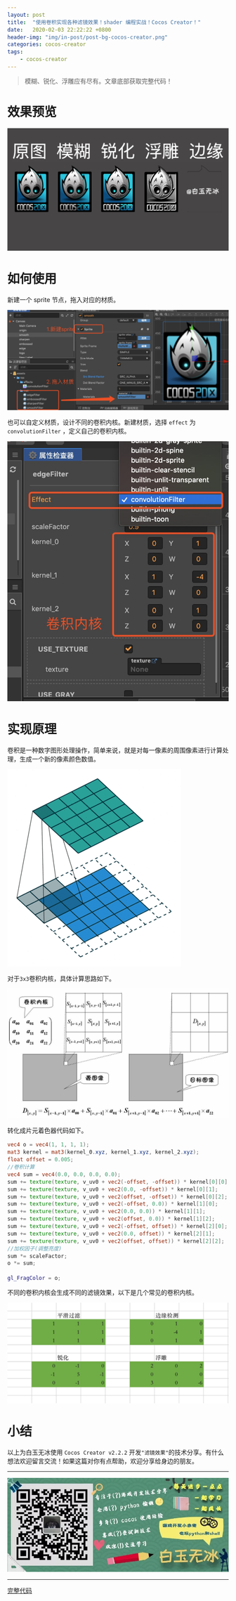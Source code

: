```yaml
---
layout: post
title:  "使用卷积实现各种滤镜效果！shader 编程实战！Cocos Creator！"
date:   2020-02-03 22:22:22 +0800
header-img: "img/in-post/post-bg-cocos-creator.png"
categories: cocos-creator
tags:
    - cocos-creator
---
```


> 模糊、锐化、浮雕应有尽有。文章底部获取完整代码！  

# 效果预览

![](/img/in-post/202002/03-01.jpg)  

# 如何使用

新建一个 sprite 节点，拖入对应的材质。  

![](/img/in-post/202002/03-02.jpg)  

也可以自定义材质，设计不同的卷积内核。新建材质，选择 `effect` 为 `convolutionFilter` ，定义自己的卷积内核。

![](/img/in-post/202002/03-03.jpg)  


# 实现原理

卷积是一种数字图形处理操作，简单来说，就是对每一像素的周围像素进行计算处理，生成一个新的像素颜色数值。    

![](/img/in-post/202002/03-04.gif)  

对于`3x3`卷积内核，具体计算思路如下。   

![](/img/in-post/202002/03-05.jpg)  

转化成片元着色器代码如下。  

```glsl
vec4 o = vec4(1, 1, 1, 1);
mat3 kernel = mat3(kernel_0.xyz, kernel_1.xyz, kernel_2.xyz);
float offset = 0.005;
//卷积计算
vec4 sum = vec4(0.0, 0.0, 0.0, 0.0);
sum += texture(texture, v_uv0 + vec2(-offset, -offset)) * kernel[0][0];
sum += texture(texture, v_uv0 + vec2(0.0, -offset)) * kernel[0][1];
sum += texture(texture, v_uv0 + vec2(offset, -offset)) * kernel[0][2];
sum += texture(texture, v_uv0 + vec2(-offset, 0.0)) * kernel[1][0];
sum += texture(texture, v_uv0 + vec2(0.0, 0.0)) * kernel[1][1];
sum += texture(texture, v_uv0 + vec2(offset, 0.0)) * kernel[1][2];
sum += texture(texture, v_uv0 + vec2(-offset, offset)) * kernel[2][0];
sum += texture(texture, v_uv0 + vec2(0.0, offset)) * kernel[2][1];
sum += texture(texture, v_uv0 + vec2(offset, offset)) * kernel[2][2];
//加权因子(调整亮度)
sum *= scaleFactor;
o *= sum;

gl_FragColor = o;
```

不同的卷积内核会生成不同的滤镜效果，以下是几个常见的卷积内核。

![](/img/in-post/202002/03-06.jpg)  


# 小结

以上为白玉无冰使用 `Cocos Creator v2.2.2` 开发`"滤镜效果"`的技术分享。有什么想法欢迎留言交流！如果这篇对你有点帮助，欢迎分享给身边的朋友。  

---

![](/img/in-post/bottom.png)  

---


[完整代码](https://github.com/baiyuwubing/cocos-creator-examples/tree/master/convolutions)   
<!-- [参考文章](https://mp.weixin.qq.com/s/E5ZjzIFozvPRIIytmtiuTQ)    -->